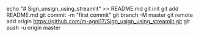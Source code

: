 echo "# Sign_unsign_using_streamlit" >> README.md
git init
git add README.md
git commit -m "first commit"
git branch -M master
git remote add origin https://github.com/m-agni17/Sign_usign_using_streamlit.git
git push -u origin master
